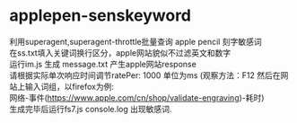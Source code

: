 # applepen-senskeyword

 利用superagent,superagent-throttle批量查询 apple pencil 刻字敏感词</br>
 在ss.txt填入关键词换行区分，apple网站貌似不过滤英文和数字</br>
 运行im.js 生成 message.txt 产生apple网站response</br>
 请根据实际单次响应时间调节ratePer: 1000 单位为ms (观察方法：F12 然后在网站上输入词组，以firefox为例:</br>
 网络-事件(https://www.apple.com/cn/shop/validate-engraving)-耗时)</br>
 生成完毕后运行fs7.js console.log 出现敏感词.</br>


